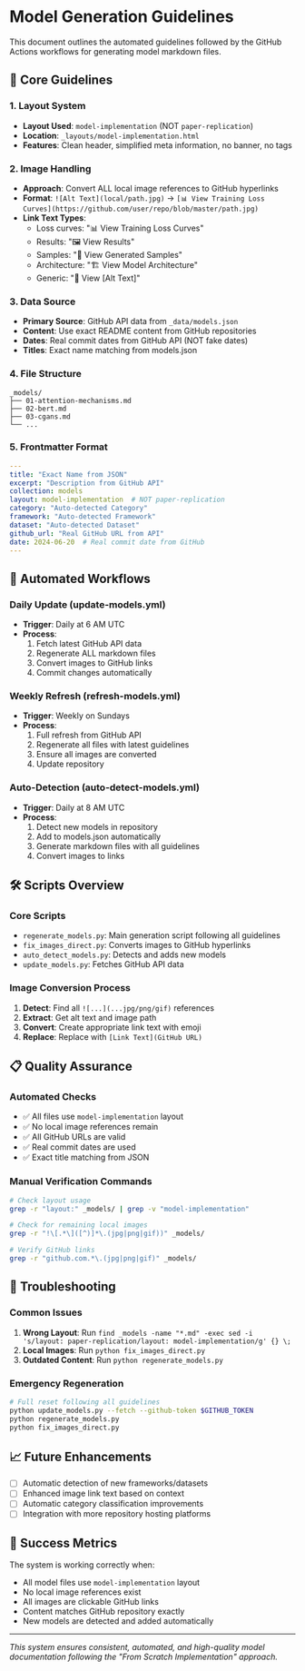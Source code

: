 # Model Generation Guidelines

This document outlines the automated guidelines followed by the GitHub Actions workflows for generating model markdown files.

## 🎯 Core Guidelines

### 1. Layout System
- **Layout Used**: `model-implementation` (NOT `paper-replication`)
- **Location**: `_layouts/model-implementation.html`
- **Features**: Clean header, simplified meta information, no banner, no tags

### 2. Image Handling
- **Approach**: Convert ALL local image references to GitHub hyperlinks
- **Format**: `![Alt Text](local/path.jpg)` → `[📊 View Training Loss Curves](https://github.com/user/repo/blob/master/path.jpg)`
- **Link Text Types**:
  - Loss curves: "📊 View Training Loss Curves"
  - Results: "🖼️ View Results"  
  - Samples: "🎨 View Generated Samples"
  - Architecture: "🏗️ View Model Architecture"
  - Generic: "🔗 View [Alt Text]"

### 3. Data Source
- **Primary Source**: GitHub API data from `_data/models.json`
- **Content**: Use exact README content from GitHub repositories
- **Dates**: Real commit dates from GitHub API (NOT fake dates)
- **Titles**: Exact name matching from models.json

### 4. File Structure
```
_models/
├── 01-attention-mechanisms.md
├── 02-bert.md
├── 03-cgans.md
└── ...
```

### 5. Frontmatter Format
```yaml
---
title: "Exact Name from JSON"
excerpt: "Description from GitHub API"
collection: models
layout: model-implementation  # NOT paper-replication
category: "Auto-detected Category"
framework: "Auto-detected Framework"
dataset: "Auto-detected Dataset"
github_url: "Real GitHub URL from API"
date: 2024-06-20  # Real commit date from GitHub
---
```

## 🔄 Automated Workflows

### Daily Update (update-models.yml)
- **Trigger**: Daily at 6 AM UTC
- **Process**:
  1. Fetch latest GitHub API data
  2. Regenerate ALL markdown files
  3. Convert images to GitHub links
  4. Commit changes automatically

### Weekly Refresh (refresh-models.yml)  
- **Trigger**: Weekly on Sundays
- **Process**:
  1. Full refresh from GitHub API
  2. Regenerate all files with latest guidelines
  3. Ensure all images are converted
  4. Update repository

### Auto-Detection (auto-detect-models.yml)
- **Trigger**: Daily at 8 AM UTC
- **Process**:
  1. Detect new models in repository
  2. Add to models.json automatically
  3. Generate markdown files with all guidelines
  4. Convert images to links

## 🛠️ Scripts Overview

### Core Scripts
- `regenerate_models.py`: Main generation script following all guidelines
- `fix_images_direct.py`: Converts images to GitHub hyperlinks
- `auto_detect_models.py`: Detects and adds new models
- `update_models.py`: Fetches GitHub API data

### Image Conversion Process
1. **Detect**: Find all `![...](...jpg/png/gif)` references
2. **Extract**: Get alt text and image path
3. **Convert**: Create appropriate link text with emoji
4. **Replace**: Replace with `[Link Text](GitHub URL)`

## 📋 Quality Assurance

### Automated Checks
- ✅ All files use `model-implementation` layout
- ✅ No local image references remain
- ✅ All GitHub URLs are valid
- ✅ Real commit dates are used
- ✅ Exact title matching from JSON

### Manual Verification Commands
```bash
# Check layout usage
grep -r "layout:" _models/ | grep -v "model-implementation"

# Check for remaining local images
grep -r "!\[.*\]([^)]*\.(jpg|png|gif))" _models/

# Verify GitHub links
grep -r "github.com.*\.(jpg|png|gif)" _models/
```

## 🔧 Troubleshooting

### Common Issues
1. **Wrong Layout**: Run `find _models -name "*.md" -exec sed -i 's/layout: paper-replication/layout: model-implementation/g' {} \;`
2. **Local Images**: Run `python fix_images_direct.py`
3. **Outdated Content**: Run `python regenerate_models.py`

### Emergency Regeneration
```bash
# Full reset following all guidelines
python update_models.py --fetch --github-token $GITHUB_TOKEN
python regenerate_models.py
python fix_images_direct.py
```

## 📈 Future Enhancements

- [ ] Automatic detection of new frameworks/datasets
- [ ] Enhanced image link text based on context
- [ ] Automatic category classification improvements
- [ ] Integration with more repository hosting platforms

## 🎉 Success Metrics

The system is working correctly when:
- All model files use `model-implementation` layout
- No local image references exist
- All images are clickable GitHub links
- Content matches GitHub repository exactly
- New models are detected and added automatically

---

*This system ensures consistent, automated, and high-quality model documentation following the "From Scratch Implementation" approach.*
